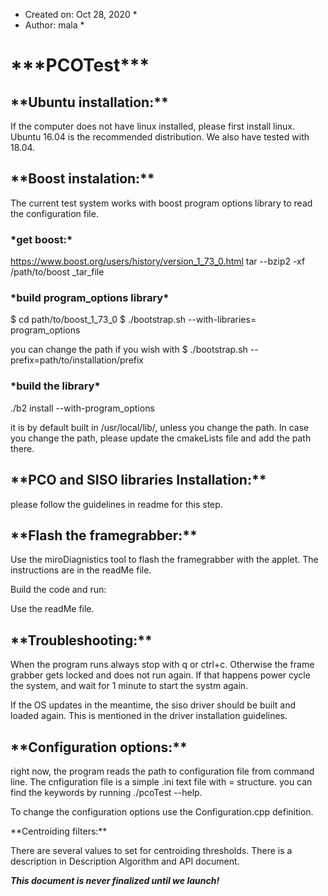 * Created on: Oct 28, 2020 *
* Author: mala *


<h1>***PCOTest***</h1>

<h2> **Ubuntu installation:**</h2>

If the computer does not have linux installed, please first install linux.
Ubuntu 16.04 is the recommended distribution. We also have tested with 18.04. 


<h2> **Boost instalation:**</h2>

The current test system works with boost program options library to read the configuration file. 

<h3> *get boost:*</h3>

https://www.boost.org/users/history/version_1_73_0.html
tar --bzip2 -xf /path/to/boost _tar_file

<h3> *build program_options library* </h3>

$ cd path/to/boost_1_73_0
$ ./bootstrap.sh  --with-libraries= program_options

you can change the path if you wish with
$ ./bootstrap.sh --prefix=path/to/installation/prefix

<h3> *build the library* </h3>
./b2 install --with-program_options

it is by default built in /usr/local/lib/, unless you change the path.
In case you change the path, please update the cmakeLists file and add the path there.

<h2>**PCO and SISO libraries Installation:**</h2>

please follow the guidelines in readme for this step.

<h2>**Flash the framegrabber:**</h2>

Use the miroDiagnistics tool to flash the framegrabber with the applet. The instructions are in the readMe file.

Build the code and run:

Use the readMe file.

<h2>**Troubleshooting:**</h2>

When the program runs always stop with q or ctrl+c. Otherwise the frame grabber gets locked and does not run again.
If that happens power cycle the system, and wait for 1 minute to start the systm again.

If the OS updates in the meantime, the siso driver should be built and loaded again. This is mentioned in the driver installation guidelines.


<h2>**Configuration options:**</h2>

right now, the program reads the path to configuration file from command line.
The cnfiguration file is a simple .ini text file with <keyword>=<value> structure. 
you can find the keywords by running ./pcoTest --help.

To change the configuration options use the Configuration.cpp definition. 


</h2>**Centroiding filters:**</h2>

There are several values to set for centroiding thresholds. There is a description in Description Algorithm and API document.


***This document is never finalized until we launch!***






